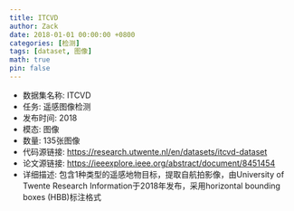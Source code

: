 ```yaml
---
title: ITCVD
author: Zack
date: 2018-01-01 00:00:00 +0800
categories: [检测]
tags: [dataset, 图像]
math: true
pin: false
---
```

- 数据集名称: ITCVD
- 任务: 遥感图像检测
- 发布时间: 2018
- 模态: 图像
- 数量: 135张图像
- 代码源链接: https://research.utwente.nl/en/datasets/itcvd-dataset
- 论文源链接: https://ieeexplore.ieee.org/abstract/document/8451454
- 详细描述: 包含1种类型的遥感地物目标，提取自航拍影像，由University of Twente Research Information于2018年发布，采用horizontal bounding boxes (HBB)标注格式
